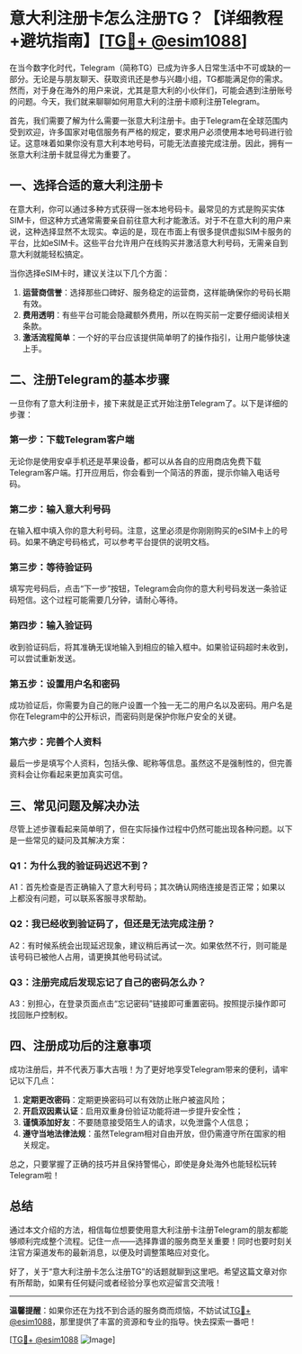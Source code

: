 # 意大利注册卡怎么注册TG？【详细教程+避坑指南】[[TG💪+ @esim1088](https://t.me/s/esim1088)]

在当今数字化时代，Telegram（简称TG）已成为许多人日常生活中不可或缺的一部分。无论是与朋友聊天、获取资讯还是参与兴趣小组，TG都能满足你的需求。然而，对于身在海外的用户来说，尤其是意大利的小伙伴们，可能会遇到注册账号的问题。今天，我们就来聊聊如何用意大利的注册卡顺利注册Telegram。

首先，我们需要了解为什么需要一张意大利注册卡。由于Telegram在全球范围内受到欢迎，许多国家对电信服务有严格的规定，要求用户必须使用本地号码进行验证。这意味着如果你没有意大利本地号码，可能无法直接完成注册。因此，拥有一张意大利注册卡就显得尤为重要了。

## 一、选择合适的意大利注册卡

在意大利，你可以通过多种方式获得一张本地号码卡。最常见的方式是购买实体SIM卡，但这种方式通常需要亲自前往意大利才能激活。对于不在意大利的用户来说，这种选择显然不太现实。幸运的是，现在市面上有很多提供虚拟SIM卡服务的平台，比如eSIM卡。这些平台允许用户在线购买并激活意大利号码，无需亲自到意大利就能轻松搞定。

当你选择eSIM卡时，建议关注以下几个方面：

1. **运营商信誉**：选择那些口碑好、服务稳定的运营商，这样能确保你的号码长期有效。
2. **费用透明**：有些平台可能会隐藏额外费用，所以在购买前一定要仔细阅读相关条款。
3. **激活流程简单**：一个好的平台应该提供简单明了的操作指引，让用户能够快速上手。

## 二、注册Telegram的基本步骤

一旦你有了意大利注册卡，接下来就是正式开始注册Telegram了。以下是详细的步骤：

### 第一步：下载Telegram客户端

无论你是使用安卓手机还是苹果设备，都可以从各自的应用商店免费下载Telegram客户端。打开应用后，你会看到一个简洁的界面，提示你输入电话号码。

### 第二步：输入意大利号码

在输入框中填入你的意大利号码。注意，这里必须是你刚刚购买的eSIM卡上的号码。如果不确定号码格式，可以参考平台提供的说明文档。

### 第三步：等待验证码

填写完号码后，点击“下一步”按钮，Telegram会向你的意大利号码发送一条验证码短信。这个过程可能需要几分钟，请耐心等待。

### 第四步：输入验证码

收到验证码后，将其准确无误地输入到相应的输入框中。如果验证码超时未收到，可以尝试重新发送。

### 第五步：设置用户名和密码

成功验证后，你需要为自己的账户设置一个独一无二的用户名以及密码。用户名是你在Telegram中的公开标识，而密码则是保护你账户安全的关键。

### 第六步：完善个人资料

最后一步是填写个人资料，包括头像、昵称等信息。虽然这不是强制性的，但完善资料会让你看起来更加真实可信。

## 三、常见问题及解决办法

尽管上述步骤看起来简单明了，但在实际操作过程中仍然可能出现各种问题。以下是一些常见的疑问及其解决方案：

### Q1：为什么我的验证码迟迟不到？

A1：首先检查是否正确输入了意大利号码；其次确认网络连接是否正常；如果以上都没有问题，可以联系客服寻求帮助。

### Q2：我已经收到验证码了，但还是无法完成注册？

A2：有时候系统会出现延迟现象，建议稍后再试一次。如果依然不行，则可能是该号码已被他人占用，请更换其他号码试试。

### Q3：注册完成后发现忘记了自己的密码怎么办？

A3：别担心，在登录页面点击“忘记密码”链接即可重置密码。按照提示操作即可找回账户控制权。

## 四、注册成功后的注意事项

成功注册后，并不代表万事大吉哦！为了更好地享受Telegram带来的便利，请牢记以下几点：

1. **定期更改密码**：定期更换密码可以有效防止账户被盗风险；
2. **开启双因素认证**：启用双重身份验证功能将进一步提升安全性；
3. **谨慎添加好友**：不要随意接受陌生人的请求，以免泄露个人信息；
4. **遵守当地法律法规**：虽然Telegram相对自由开放，但仍需遵守所在国家的相关规定。

总之，只要掌握了正确的技巧并且保持警惕心，即使是身处海外也能轻松玩转Telegram啦！

## 总结

通过本文介绍的方法，相信每位想要使用意大利注册卡注册Telegram的朋友都能够顺利完成整个流程。记住一点——选择靠谱的服务商至关重要！同时也要时刻关注官方渠道发布的最新消息，以便及时调整策略应对变化。

好了，关于“意大利注册卡怎么注册TG”的话题就聊到这里吧。希望这篇文章对你有所帮助，如果有任何疑问或者经验分享也欢迎留言交流哦！

---

**温馨提醒**：如果你还在为找不到合适的服务商而烦恼，不妨试试[TG💪+ @esim1088](https://t.me/s/esim1088)，那里提供了丰富的资源和专业的指导。快去探索一番吧！

[[TG💪+ @esim1088](https://t.me/s/esim1088) ![Image](https://i.postimg.cc/4NQfJmqS/Snipaste-2025-05-13-00-14-12.png)]